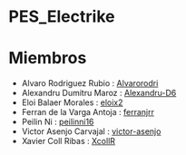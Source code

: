 # PES_Electrike

# Miembros
- Alvaro Rodriguez Rubio : [Alvarorodri](https://github.com/Alvarorodri)
- Alexandru Dumitru Maroz : [Alexandru-D6](https://github.com/Alexandru-D6)
- Eloi Balaer Morales : [eloix2](https://github.com/eloix2)
- Ferran de la Varga Antoja : [ferranjrr](https://github.com/ferranjrr)
- Peilin Ni : [peilinni16](https://github.com/peilinni16)
- Victor Asenjo Carvajal : [victor-asenjo](https://github.com/victor-asenjo)
- Xavier Coll Ribas : [XcollR](https://github.com/XcollR)
